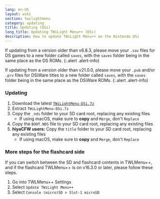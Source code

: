 ```yaml
---
lang: en-US
layout: wiki
section: twilightmenu
category: updating
title: Updating (DSi)
long_title: Updating TWiLight Menu++ (DSi)
description: How to update TWiLight Menu++ on the Nintendo DSi
---
```


If updating from a version older than v6.8.3, please move your `.sav` files for DS games to a new folder called `saves`, with the `saves` folder being in the same place as the DS ROMs.
{:.alert .alert-info}

If updating from a version older than v21.0.0, please move your `.pub` and/or `.prv` files for DSiWare titles to a new folder called `saves`, with the `saves` folder being in the same place as the DSiWare ROMs.
{:.alert .alert-info}

### Updating
1. Download the latest [`TWiLightMenu-DSi.7z`](https://github.com/DS-Homebrew/TWiLightMenu/releases/latest/download/TWiLightMenu-DSi.7z)
1. Extract `TWiLightMenu-DSi.7z`
1. Copy the `_nds` folder to your SD card root, replacing any existing files
   - If using macOS, make sure to **copy** and `Merge`, don't `Replace`
1. Copy the `BOOT.NDS` file to your SD card root, replacing any existing files
1. **hiyaCFW users:** Copy the `title` folder to your SD card root, replacing any existing files
   - If using macOS, make sure to **copy** and `Merge`, don't `Replace`

### More steps for the flashcard side

If you can switch between the SD and flashcard contents in TWLMenu++, and if the flashcard TWLMenu++ is on v16.3.0 or later, please follow these steps.

1. Go into TWLMenu++ Settings
1. Select `Update TWiLight Menu++`
1. Select `Console (micro)SD > Slot-1 microSD`
